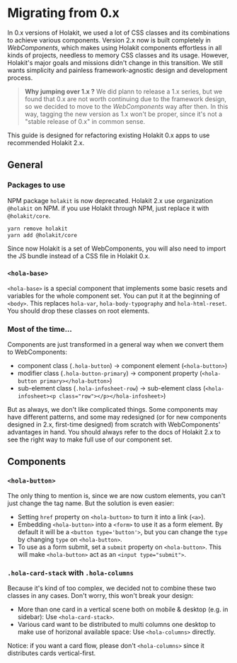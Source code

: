 # Migrating from 0.x

In 0.x versions of Holakit, we used a lot of CSS classes and its combinations to achieve various components. Version 2.x now is built completely in *WebComponents*, which makes using Holakit components effortless in all kinds of projects, needless to memory CSS classes and its usage. However, Holakit's major goals and missions didn't change in this transition. We still wants simplicity and painless framework-agnostic design and development process.

> **Why jumping over 1.x ?** We did plann to release a 1.x series, but we found that 0.x are not worth continuing due to the framework design, so we decided to move to the *WebComponents* way after then. In this way, tagging the new version as 1.x won't be proper, since it's not a "stable release of 0.x" in common sense.

This guide is designed for refactoring existing Holakit 0.x apps to use recommended Holakit 2.x.

## General

### Packages to use

NPM package `holakit` is now deprecated. Holakit 2.x use organization `@holakit` on NPM. if you use Holakit through NPM, just replace it with `@holakit/core`.

```bash
yarn remove holakit
yarn add @holakit/core
```

Since now Holakit is a set of WebComponents, you will also need to import the JS bundle instead of a CSS file in Holakit 0.x.

### `<hola-base>`

`<hola-base>` is a special component that implements some basic resets and variables for the whole component set. You can put it at the beginning of `<body>`. This replaces `hola-var`, `hola-body-typography` and `hola-html-reset`. You should drop these classes on root elements.

### Most of the time...

Components are just transformed in a general way when we convert them to WebComponents:

* component class (`.hola-button`) -> component element (`<hola-button>`)
* modifier class (`.hola-button-primary`) -> component property (`<hola-button primary></hola-button>`)
* sub-element class (`.hola-infosheet-row`) -> sub-element class (`<hola-infosheet><p class="row"></p></hola-infosheet>`)

But as always, we don't like complicated things. Some components may have different patterns, and some may redesigned (or for new components designed in 2.x, first-time designed) from scratch with WebComponents' advantages in hand. You should always refer to the docs of Holakit 2.x to see the right way to make full use of our component set.

## Components

### `<hola-button>`

The only thing to mention is, since we are now custom elements, you can't just change the tag name. But the solution is even easier:

* Setting `href` property on `<hola-button>` to turn it into a link (`<a>`).
* Embedding `<hola-button>` into a `<form>` to use it as a form element. By default it will be a `<button type='button'>`, but you can change the `type` by changing `type` on `<hola-button>`.
* To use as a form submit, set a `submit` property on `<hola-button>`. This will make `<hola-button>` act as an `<input type="submit">`.

### `.hola-card-stack` with `.hola-columns`

Because it's kind of too complex, we decided not to combine these two classes in any cases. Don't worry, this won't break your design:

* More than one card in a vertical scene both on mobile & desktop (e.g. in sidebar): Use `<hola-card-stack>`.
* Various card want to be distributed to multi columns one desktop to make use of horizonal available space: Use `<hola-columns>` directly.

Notice: if you want a card flow, please don't `<hola-columns>` since it distributes cards vertical-first.
